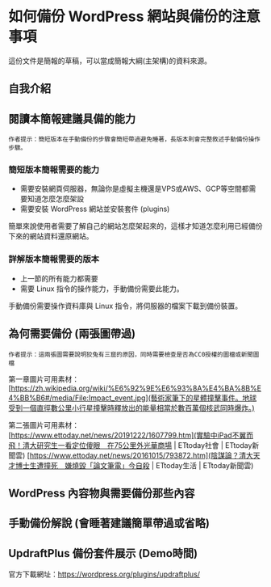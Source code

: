 # 如何備份 WordPress 網站與備份的注意事項

這份文件是簡報的草稿，可以當成簡報大綱(主架構)的資料來源。

## 自我介紹

## 閱讀本簡報建議具備的能力

    作者提示：簡短版本在手動備份的步驟會簡短帶過避免睡著，長版本則會完整敘述手動備份操作步驟。

### 簡短版本簡報需要的能力 
* 需要安裝網頁伺服器，無論你是虛擬主機還是VPS或AWS、GCP等空間都需要知道怎麼怎麼架設
* 需要安裝 WordPress 網站並安裝套件 (plugins)

簡單來說使用者需要了解自己的網站怎麼架起來的，這樣才知道怎麼利用已經備份下來的網站資料還原網站。

### 詳解版本簡報需要的版本
* 上一節的所有能力都需要
* 需要 Linux 指令的操作能力，手動備份需要此能力。

手動備份需要操作資料庫與 Linux 指令，將伺服器的檔案下載到備份裝置。

## 為何需要備份 (兩張圖帶過)

    作者提示：這兩張圖需要說明狡兔有三窟的原因，同時需要檢查是否為CC0授權的圖檔或新聞圖檔

第一章圖片可用素材：
[https://zh.wikipedia.org/wiki/%E6%92%9E%E6%93%8A%E4%BA%8B%E4%BB%B6#/media/File:Impact_event.jpg](藝術家筆下的星體撞擊事件。地球受到一個直徑數公里小行星撞擊時釋放出的能量相當於數百萬個核武同時爆炸。)

第二張圖片可用素材：
[https://www.ettoday.net/news/20191222/1607799.htm](實驗中iPad不翼而飛！清大研究生一看定位傻眼　在75公里外光華商場 | ETtoday社會 | ETtoday新聞雲) 
[https://www.ettoday.net/news/20161015/793872.htm](陰謀論？清大天才博士生遭撞死　嫌燒毀「論文筆電」今自殺 | ETtoday生活 | ETtoday新聞雲)

## WordPress 內容物與需要備份那些內容

## 手動備份解說 (會睡著建議簡單帶過或省略)

## UpdraftPlus 備份套件展示 (Demo時間)
官方下載網址：https://wordpress.org/plugins/updraftplus/
